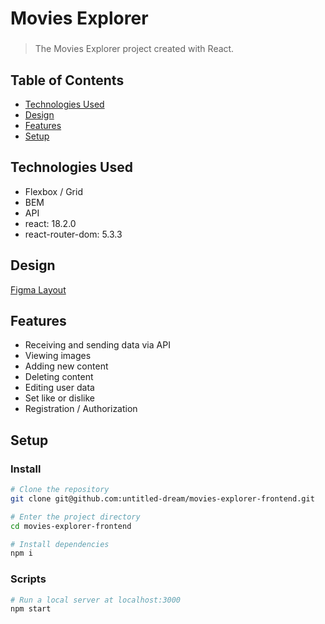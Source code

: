 # Movies Explorer

### 
> The Movies Explorer project created with React.


## Table of Contents
* [Technologies Used](#technologies-used)
* [Design](#design)
* [Features](#features)
* [Setup](#setup)


## Technologies Used
- Flexbox / Grid
- BEM
- API
- react: 18.2.0
- react-router-dom: 5.3.3


## Design
[Figma Layout](https://disk.yandex.ru/d/V2J3rWYx5Dgd0A)


## Features
- Receiving and sending data via API
- Viewing images
- Adding new content
- Deleting content
- Editing user data
- Set like or dislike
- Registration / Authorization


## Setup
### Install
```bash
# Clone the repository
git clone git@github.com:untitled-dream/movies-explorer-frontend.git

# Enter the project directory
cd movies-explorer-frontend

# Install dependencies
npm i
```
### Scripts
```bash
# Run a local server at localhost:3000
npm start